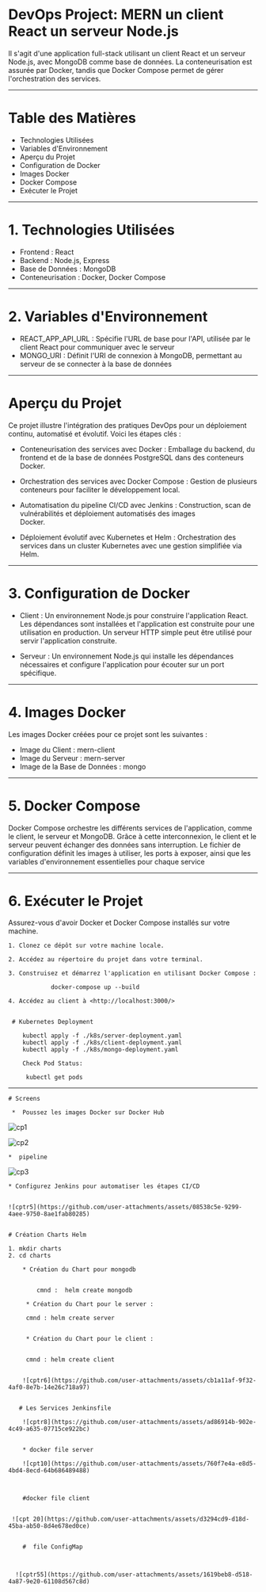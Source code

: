 # DevOps Project: MERN un client React un serveur Node.js
Il s'agit d'une application full-stack utilisant un client React et un serveur Node.js, avec MongoDB comme base de données. La conteneurisation est assurée par Docker, tandis que Docker Compose permet de gérer l'orchestration des services.

---

# Table des Matières
- Technologies Utilisées
- Variables d'Environnement
- Aperçu du Projet
- Configuration de Docker
- Images Docker
- Docker Compose
- Exécuter le Projet

---

# 1. Technologies Utilisées

 * Frontend : React
 * Backend : Node.js, Express
 * Base de Données : MongoDB
 * Conteneurisation : Docker, Docker Compose
 
 ---


# 2. Variables d'Environnement
 * REACT_APP_API_URL : Spécifie l'URL de base pour l'API, utilisée par le client React pour communiquer avec le serveur 
 * MONGO_URI : Définit l'URI de connexion à MongoDB, permettant au serveur de se connecter à la base de données

---

 # Aperçu du Projet


 Ce projet illustre l'intégration des pratiques DevOps pour un déploiement continu, automatisé et évolutif. Voici les étapes clés :

 * Conteneurisation des services avec Docker : Emballage du backend, du frontend et de la base de données PostgreSQL dans des conteneurs Docker.

 * Orchestration des services avec Docker Compose : Gestion de plusieurs conteneurs pour faciliter le développement local.

 * Automatisation du pipeline CI/CD avec Jenkins : Construction, scan de vulnérabilités et déploiement automatisés des images   
 Docker.

 * Déploiement évolutif avec Kubernetes et Helm : Orchestration des services dans un cluster Kubernetes avec une gestion simplifiée via Helm.
 
---
 
 # 3. Configuration de Docker

 * Client : Un environnement Node.js pour construire l'application React. Les dépendances sont installées et l'application est construite pour une utilisation en production. Un serveur HTTP simple peut être utilisé pour servir l'application construite.

 * Serveur : Un environnement Node.js qui installe les dépendances nécessaires et configure l'application pour écouter sur un port spécifique.

---

 # 4. Images Docker

 Les images Docker créées pour ce projet sont les suivantes :

 * Image du Client : mern-client
 * Image du Serveur : mern-server
 * Image de la Base de Données : mongo

---

 # 5. Docker Compose

  Docker Compose orchestre les différents services de l'application, comme le client, le serveur et MongoDB. Grâce à cette interconnexion, le client et le serveur peuvent échanger des données sans interruption. Le fichier de configuration définit les images à utiliser, les ports à exposer, ainsi que les variables d'environnement essentielles pour chaque service


---

  # 6. Exécuter le Projet


  Assurez-vous d'avoir Docker et Docker Compose installés sur votre machine.

    1. Clonez ce dépôt sur votre machine locale.

    2. Accédez au répertoire du projet dans votre terminal.

    3. Construisez et démarrez l'application en utilisant Docker Compose :

                docker-compose up --build

    4. Accédez au client à <http://localhost:3000/>


     # Kubernetes Deployment

        kubectl apply -f ./k8s/server-deployment.yaml
        kubectl apply -f ./k8s/client-deployment.yaml
        kubectl apply -f ./k8s/mongo-deployment.yaml

        Check Pod Status:

         kubectl get pods
   


---

    # Screens 

     *  Poussez les images Docker sur Docker Hub
     
  ![cp1](https://github.com/user-attachments/assets/6fa84699-8afe-4465-ad07-354c748644d2)

  ![cp2](https://github.com/user-attachments/assets/aabe50b4-327d-4d58-ba89-8a0dfefb995c)


    *  pipeline
    
  ![cp3](https://github.com/user-attachments/assets/7e000e70-0686-4f8c-b5db-0c404769b6a7)


    * Configurez Jenkins pour automatiser les étapes CI/CD 

    
    ![cptr5](https://github.com/user-attachments/assets/08538c5e-9299-4aee-9750-8ae1fab80285)


    # Création Charts Helm

    1. mkdir charts
    2. cd charts 

        * Création du Chart pour mongodb

           
            cmnd :  helm create mongodb
        
         * Création du Chart pour le server :

         cmnd : helm create server


         * Création du Chart pour le client :

      
         cmnd : helm create client

         
        ![cptr6](https://github.com/user-attachments/assets/cb1a11af-9f32-4af0-8e7b-14e26c718a97)


       # Les Services Jenkinsfile 

        ![cptr8](https://github.com/user-attachments/assets/ad86914b-902e-4c49-a635-07715ce922bc)


        * docker file server 

        ![cpt10](https://github.com/user-attachments/assets/760f7e4a-e8d5-4bd4-8ecd-64b686489488)



        #docker file client
        

     ![cpt 20](https://github.com/user-attachments/assets/d3294cd9-d18d-45ba-ab50-8d4e678ed0ce)


        #  file ConfigMap

        
        
      ![cptr55](https://github.com/user-attachments/assets/1619beb8-d518-4a87-9e20-61108d567c8d)




       


     












 

 




 

 













